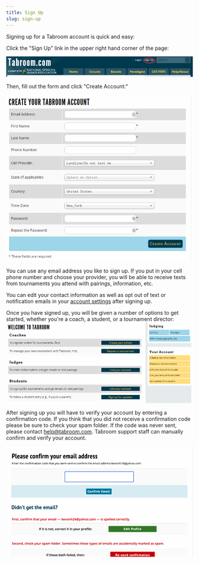 ```yaml
---
title: Sign Up
slug: sign-up
---
```


Signing up for a Tabroom account is quick and easy:

Click the "Sign Up" link in the upper right hand corner of the page:

<img src="/screenshots/index_index-signup.png" title="index_index-signup.png"
width="600" />

Then, fill out the form and click "Create Account:"

<img src="/screenshots/user_login_new-user.png" title="user_login_new-user.png"
width="500" />

You can use any email address you like to sign up. If you put in your
cell phone number and choose your provider, you will be able to receive
texts from tournaments you attend with pairings, information, etc.

You can edit your contact information as well as opt out of text or
notification emails in your [account settings](your-account)
after signing up.

Once you have signed up, you will be given a number of options to get
started, whether you're a coach, a student, or a tournament director:
<img src="/screenshots/user_setup.png" title="user_setup.png" width="500"
alt="user_setup.png" />

After signing up you will have to verify your account by entering a
confirmation code. If you think that you did not receive a confirmation
code please be sure to check your spam folder. If the code was never
sent, please contact help@tabroom.com. Tabroom support staff can
manually confirm and verify your account.

<img src="/screenshots/Screen_Shot_2021-07-01_at_10.54.04_AM.png"
title="Screen_Shot_2021-07-01_at_10.54.04_AM.png" />